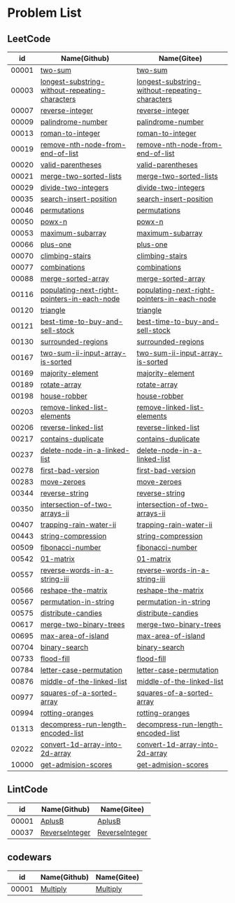 # Problem List

## LeetCode

| id |Name(Github)|Name(Gitee)|
|----|----|----|
|00001|[two-sum](https://github.com/geekhall/algorithms/tree/main/leetcode/00001_two-sum)|[two-sum](https://gitee.com/geekhall/algorithms/tree/main/leetcode/00001_two-sum)|
|00003|[longest-substring-without-repeating-characters](https://github.com/geekhall/algorithms/tree/main/leetcode/00003_longest-substring-without-repeating-characters)|[longest-substring-without-repeating-characters](https://gitee.com/geekhall/algorithms/tree/main/leetcode/00003_longest-substring-without-repeating-characters)|
|00007|[reverse-integer](https://github.com/geekhall/algorithms/tree/main/leetcode/00007_reverse-integer)|[reverse-integer](https://gitee.com/geekhall/algorithms/tree/main/leetcode/00007_reverse-integer)|
|00009|[palindrome-number](https://github.com/geekhall/algorithms/tree/main/leetcode/00009_palindrome-number)|[palindrome-number](https://gitee.com/geekhall/algorithms/tree/main/leetcode/00009_palindrome-number)|
|00013|[roman-to-integer](https://github.com/geekhall/algorithms/tree/main/leetcode/00013_roman-to-integer)|[roman-to-integer](https://gitee.com/geekhall/algorithms/tree/main/leetcode/00013_roman-to-integer)|
|00019|[remove-nth-node-from-end-of-list](https://github.com/geekhall/algorithms/tree/main/leetcode/00019_remove-nth-node-from-end-of-list)|[remove-nth-node-from-end-of-list](https://gitee.com/geekhall/algorithms/tree/main/leetcode/00019_remove-nth-node-from-end-of-list)|
|00020|[valid-parentheses](https://github.com/geekhall/algorithms/tree/main/leetcode/00020_valid-parentheses)|[valid-parentheses](https://gitee.com/geekhall/algorithms/tree/main/leetcode/00020_valid-parentheses)|
|00021|[merge-two-sorted-lists](https://github.com/geekhall/algorithms/tree/main/leetcode/00021_merge-two-sorted-lists)|[merge-two-sorted-lists](https://gitee.com/geekhall/algorithms/tree/main/leetcode/00021_merge-two-sorted-lists)|
|00029|[divide-two-integers](https://github.com/geekhall/algorithms/tree/main/leetcode/00029_divide-two-integers)|[divide-two-integers](https://gitee.com/geekhall/algorithms/tree/main/leetcode/00029_divide-two-integers)|
|00035|[search-insert-position](https://github.com/geekhall/algorithms/tree/main/leetcode/00035_search-insert-position)|[search-insert-position](https://gitee.com/geekhall/algorithms/tree/main/leetcode/00035_search-insert-position)|
|00046|[permutations](https://github.com/geekhall/algorithms/tree/main/leetcode/00046_permutations)|[permutations](https://gitee.com/geekhall/algorithms/tree/main/leetcode/00046_permutations)|
|00050|[powx-n](https://github.com/geekhall/algorithms/tree/main/leetcode/00050_powx-n)|[powx-n](https://gitee.com/geekhall/algorithms/tree/main/leetcode/00050_powx-n)|
|00053|[maximum-subarray](https://github.com/geekhall/algorithms/tree/main/leetcode/00053_maximum-subarray)|[maximum-subarray](https://gitee.com/geekhall/algorithms/tree/main/leetcode/00053_maximum-subarray)|
|00066|[plus-one](https://github.com/geekhall/algorithms/tree/main/leetcode/00066_plus-one)|[plus-one](https://gitee.com/geekhall/algorithms/tree/main/leetcode/00066_plus-one)|
|00070|[climbing-stairs](https://github.com/geekhall/algorithms/tree/main/leetcode/00070_climbing-stairs)|[climbing-stairs](https://gitee.com/geekhall/algorithms/tree/main/leetcode/00070_climbing-stairs)|
|00077|[combinations](https://github.com/geekhall/algorithms/tree/main/leetcode/00077_combinations)|[combinations](https://gitee.com/geekhall/algorithms/tree/main/leetcode/00077_combinations)|
|00088|[merge-sorted-array](https://github.com/geekhall/algorithms/tree/main/leetcode/00088_merge-sorted-array)|[merge-sorted-array](https://gitee.com/geekhall/algorithms/tree/main/leetcode/00088_merge-sorted-array)|
|00116|[populating-next-right-pointers-in-each-node](https://github.com/geekhall/algorithms/tree/main/leetcode/00116_populating-next-right-pointers-in-each-node)|[populating-next-right-pointers-in-each-node](https://gitee.com/geekhall/algorithms/tree/main/leetcode/00116_populating-next-right-pointers-in-each-node)|
|00120|[triangle](https://github.com/geekhall/algorithms/tree/main/leetcode/00120_triangle)|[triangle](https://gitee.com/geekhall/algorithms/tree/main/leetcode/00120_triangle)|
|00121|[best-time-to-buy-and-sell-stock](https://github.com/geekhall/algorithms/tree/main/leetcode/00121_best-time-to-buy-and-sell-stock)|[best-time-to-buy-and-sell-stock](https://gitee.com/geekhall/algorithms/tree/main/leetcode/00121_best-time-to-buy-and-sell-stock)|
|00130|[surrounded-regions](https://github.com/geekhall/algorithms/tree/main/leetcode/00130_surrounded-regions)|[surrounded-regions](https://gitee.com/geekhall/algorithms/tree/main/leetcode/00130_surrounded-regions)|
|00167|[two-sum-ii-input-array-is-sorted](https://github.com/geekhall/algorithms/tree/main/leetcode/00167_two-sum-ii-input-array-is-sorted)|[two-sum-ii-input-array-is-sorted](https://gitee.com/geekhall/algorithms/tree/main/leetcode/00167_two-sum-ii-input-array-is-sorted)|
|00169|[majority-element](https://github.com/geekhall/algorithms/tree/main/leetcode/00169_majority-element)|[majority-element](https://gitee.com/geekhall/algorithms/tree/main/leetcode/00169_majority-element)|
|00189|[rotate-array](https://github.com/geekhall/algorithms/tree/main/leetcode/00189_rotate-array)|[rotate-array](https://gitee.com/geekhall/algorithms/tree/main/leetcode/00189_rotate-array)|
|00198|[house-robber](https://github.com/geekhall/algorithms/tree/main/leetcode/00198_house-robber)|[house-robber](https://gitee.com/geekhall/algorithms/tree/main/leetcode/00198_house-robber)|
|00203|[remove-linked-list-elements](https://github.com/geekhall/algorithms/tree/main/leetcode/00203_remove-linked-list-elements)|[remove-linked-list-elements](https://gitee.com/geekhall/algorithms/tree/main/leetcode/00203_remove-linked-list-elements)|
|00206|[reverse-linked-list](https://github.com/geekhall/algorithms/tree/main/leetcode/00206_reverse-linked-list)|[reverse-linked-list](https://gitee.com/geekhall/algorithms/tree/main/leetcode/00206_reverse-linked-list)|
|00217|[contains-duplicate](https://github.com/geekhall/algorithms/tree/main/leetcode/00217_contains-duplicate)|[contains-duplicate](https://gitee.com/geekhall/algorithms/tree/main/leetcode/00217_contains-duplicate)|
|00237|[delete-node-in-a-linked-list](https://github.com/geekhall/algorithms/tree/main/leetcode/00237_delete-node-in-a-linked-list)|[delete-node-in-a-linked-list](https://gitee.com/geekhall/algorithms/tree/main/leetcode/00237_delete-node-in-a-linked-list)|
|00278|[first-bad-version](https://github.com/geekhall/algorithms/tree/main/leetcode/00278_first-bad-version)|[first-bad-version](https://gitee.com/geekhall/algorithms/tree/main/leetcode/00278_first-bad-version)|
|00283|[move-zeroes](https://github.com/geekhall/algorithms/tree/main/leetcode/00283_move-zeroes)|[move-zeroes](https://gitee.com/geekhall/algorithms/tree/main/leetcode/00283_move-zeroes)|
|00344|[reverse-string](https://github.com/geekhall/algorithms/tree/main/leetcode/00344_reverse-string)|[reverse-string](https://gitee.com/geekhall/algorithms/tree/main/leetcode/00344_reverse-string)|
|00350|[intersection-of-two-arrays-ii](https://github.com/geekhall/algorithms/tree/main/leetcode/00350_intersection-of-two-arrays-ii)|[intersection-of-two-arrays-ii](https://gitee.com/geekhall/algorithms/tree/main/leetcode/00350_intersection-of-two-arrays-ii)|
|00407|[trapping-rain-water-ii](https://github.com/geekhall/algorithms/tree/main/leetcode/00407_trapping-rain-water-ii)|[trapping-rain-water-ii](https://gitee.com/geekhall/algorithms/tree/main/leetcode/00407_trapping-rain-water-ii)|
|00443|[string-compression](https://github.com/geekhall/algorithms/tree/main/leetcode/00443_string-compression)|[string-compression](https://gitee.com/geekhall/algorithms/tree/main/leetcode/00443_string-compression)|
|00509|[fibonacci-number](https://github.com/geekhall/algorithms/tree/main/leetcode/00509_fibonacci-number)|[fibonacci-number](https://gitee.com/geekhall/algorithms/tree/main/leetcode/00509_fibonacci-number)|
|00542|[01-matrix](https://github.com/geekhall/algorithms/tree/main/leetcode/00542_01-matrix)|[01-matrix](https://gitee.com/geekhall/algorithms/tree/main/leetcode/00542_01-matrix)|
|00557|[reverse-words-in-a-string-iii](https://github.com/geekhall/algorithms/tree/main/leetcode/00557_reverse-words-in-a-string-iii)|[reverse-words-in-a-string-iii](https://gitee.com/geekhall/algorithms/tree/main/leetcode/00557_reverse-words-in-a-string-iii)|
|00566|[reshape-the-matrix](https://github.com/geekhall/algorithms/tree/main/leetcode/00566_reshape-the-matrix)|[reshape-the-matrix](https://gitee.com/geekhall/algorithms/tree/main/leetcode/00566_reshape-the-matrix)|
|00567|[permutation-in-string](https://github.com/geekhall/algorithms/tree/main/leetcode/00567_permutation-in-string)|[permutation-in-string](https://gitee.com/geekhall/algorithms/tree/main/leetcode/00567_permutation-in-string)|
|00575|[distribute-candies](https://github.com/geekhall/algorithms/tree/main/leetcode/00575_distribute-candies)|[distribute-candies](https://gitee.com/geekhall/algorithms/tree/main/leetcode/00575_distribute-candies)|
|00617|[merge-two-binary-trees](https://github.com/geekhall/algorithms/tree/main/leetcode/00617_merge-two-binary-trees)|[merge-two-binary-trees](https://gitee.com/geekhall/algorithms/tree/main/leetcode/00617_merge-two-binary-trees)|
|00695|[max-area-of-island](https://github.com/geekhall/algorithms/tree/main/leetcode/00695_max-area-of-island)|[max-area-of-island](https://gitee.com/geekhall/algorithms/tree/main/leetcode/00695_max-area-of-island)|
|00704|[binary-search](https://github.com/geekhall/algorithms/tree/main/leetcode/00704_binary-search)|[binary-search](https://gitee.com/geekhall/algorithms/tree/main/leetcode/00704_binary-search)|
|00733|[flood-fill](https://github.com/geekhall/algorithms/tree/main/leetcode/00733_flood-fill)|[flood-fill](https://gitee.com/geekhall/algorithms/tree/main/leetcode/00733_flood-fill)|
|00784|[letter-case-permutation](https://github.com/geekhall/algorithms/tree/main/leetcode/00784_letter-case-permutation)|[letter-case-permutation](https://gitee.com/geekhall/algorithms/tree/main/leetcode/00784_letter-case-permutation)|
|00876|[middle-of-the-linked-list](https://github.com/geekhall/algorithms/tree/main/leetcode/00876_middle-of-the-linked-list)|[middle-of-the-linked-list](https://gitee.com/geekhall/algorithms/tree/main/leetcode/00876_middle-of-the-linked-list)|
|00977|[squares-of-a-sorted-array](https://github.com/geekhall/algorithms/tree/main/leetcode/00977_squares-of-a-sorted-array)|[squares-of-a-sorted-array](https://gitee.com/geekhall/algorithms/tree/main/leetcode/00977_squares-of-a-sorted-array)|
|00994|[rotting-oranges](https://github.com/geekhall/algorithms/tree/main/leetcode/00994_rotting-oranges)|[rotting-oranges](https://gitee.com/geekhall/algorithms/tree/main/leetcode/00994_rotting-oranges)|
|01313|[decompress-run-length-encoded-list](https://github.com/geekhall/algorithms/tree/main/leetcode/01313_decompress-run-length-encoded-list)|[decompress-run-length-encoded-list](https://gitee.com/geekhall/algorithms/tree/main/leetcode/01313_decompress-run-length-encoded-list)|
|02022|[convert-1d-array-into-2d-array](https://github.com/geekhall/algorithms/tree/main/leetcode/02022_convert-1d-array-into-2d-array)|[convert-1d-array-into-2d-array](https://gitee.com/geekhall/algorithms/tree/main/leetcode/02022_convert-1d-array-into-2d-array)|
|10000|[get-admision-scores](https://github.com/geekhall/algorithms/tree/main/leetcode/10000_get-admision-scores)|[get-admision-scores](https://gitee.com/geekhall/algorithms/tree/main/leetcode/10000_get-admision-scores)|

## LintCode

| id |Name(Github)|Name(Gitee)|
|----|----|----|
|00001|[AplusB](https://github.com/geekhall/algorithms/tree/main/lintcode/00001_AplusB)|[AplusB](https://gitee.com/geekhall/algorithms/tree/main/lintcode/00001_AplusB)|
|00037|[ReverseInteger](https://github.com/geekhall/algorithms/tree/main/lintcode/00037_ReverseInteger)|[ReverseInteger](https://gitee.com/geekhall/algorithms/tree/main/lintcode/00037_ReverseInteger)|

## codewars

| id |Name(Github)|Name(Gitee)|
|----|----|----|
|00001|[Multiply](https://github.com/geekhall/algorithms/tree/main/codewars/00001_Multiply)|[Multiply](https://gitee.com/geekhall/algorithms/tree/main/codewars/00001_Multiply)|
